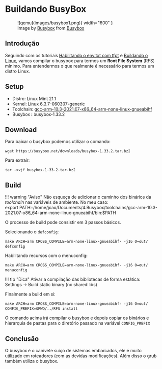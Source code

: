 # Buildando BusyBox


<figure markdown>
  ![qemu](images/busybox1.png){ width="600" } 
  <figcaption>
      Image by <a href="https://busybox.net/">Busybox</a> from <a href="https://busybox.net/">Busybox</a>
  </figcaption>
</figure>

## Introdução

Seguindo com os tutoriais [Habilitando o env.txt com tfpt](Bootloader/env.md) e [Buildando o Linux](Buildando.md), vamos compilar o busybox para termos um **Root File System** (RFS) mínimo. Para entendermos o que realmente é necessário para termos um distro Linux.

## Setup

- Distro: Linux Mint 21.1
- Kernel: Linux 6.3.7-060307-generic 
- Toolchain: [gcc-arm-10.3-2021.07-x86_64-arm-none-linux-gnueabihf](https://developer.arm.com/tools-and-software/open-source-software/developer-tools/gnu-toolchain/gnu-a/downloads/10-3-2021-07)
- Busybox : busybox-1.33.2

## Download 

Para baixar o busybox podemos utilizar o comando:

```
wget https://busybox.net/downloads/busybox-1.33.2.tar.bz2
```

Para extrair:

```
tar -xvjf busybox-1.33.2.tar.bz2
```

## Build

!!! warning "Aviso"
    Não esqueça de adicionar o caminho dos binários da *toolchain* nas variáveis de ambiente. No meu caso: <br>
    export PATH=/home/joao/Documents/4.Busybox/toolchains/gcc-arm-10.3-2021.07-x86_64-arm-none-linux-gnueabihf/bin:$PATH

O processo de build pode consistir em 3 passos básicos.

Selecionando o `defconfig`:

```
make ARCH=arm CROSS_COMPILE=arm-none-linux-gnueabihf- -j16 O=out/ defconfig
```

Habilitando recursos com o menuconfig:

```
make ARCH=arm CROSS_COMPILE=arm-none-linux-gnueabihf- -j16 O=out/ menuconfig
```

!!! tip "Dica"
    Ativar a compilação das bibliotecas de forma estática: <br>
    Settings -> Build static binary (no shared libs)

Finalmente a build em si:

```
make ARCH=arm CROSS_COMPILE=arm-none-linux-gnueabihf- -j16 O=out/ CONFIG_PREFIX=$PWD/../RFS install
```

O comando acima irá compilar o busybox e depois copiar  os binários e hierarquia de pastas para o diretório passado na variável `CONFIG_PREFIX`

## Conclusão

O busybox é o canivete suíço de sistemas embarcados, ele é muito utilizado em roteadores (com as devidas modificações). Além disso o grub também utiliza o busybox. 



